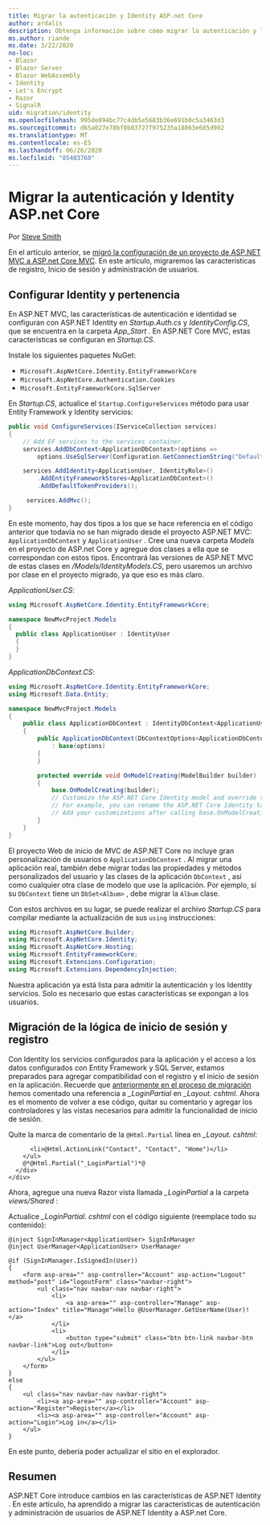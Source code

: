 ```yaml
---
title: Migrar la autenticación y Identity ASP.net Core
author: ardalis
description: Obtenga información sobre cómo migrar la autenticación y la identidad de un proyecto de MVC de ASP.NET a un proyecto de MVC de ASP.NET Core.
ms.author: riande
ms.date: 3/22/2020
no-loc:
- Blazor
- Blazor Server
- Blazor WebAssembly
- Identity
- Let's Encrypt
- Razor
- SignalR
uid: migration/identity
ms.openlocfilehash: 995de894bc77c4db5e5683b36e691b0c5a3463d3
ms.sourcegitcommit: d65a027e78bf0b83727f975235a18863e685d902
ms.translationtype: MT
ms.contentlocale: es-ES
ms.lasthandoff: 06/26/2020
ms.locfileid: "85403760"
---
```

# <a name="migrate-authentication-and-identity-to-aspnet-core"></a>Migrar la autenticación y Identity ASP.net Core

Por [Steve Smith](https://ardalis.com/)

En el artículo anterior, se [migró la configuración de un proyecto de ASP.NET MVC a ASP.net Core MVC](xref:migration/configuration). En este artículo, migraremos las características de registro, Inicio de sesión y administración de usuarios.

## <a name="configure-identity-and-membership"></a>Configurar Identity y pertenencia

En ASP.NET MVC, las características de autenticación e identidad se configuran con ASP.NET Identity en *Startup.Auth.cs* y *IdentityConfig.CS*, que se encuentra en la carpeta *App_Start* . En ASP.NET Core MVC, estas características se configuran en *Startup.CS*.

Instale los siguientes paquetes NuGet:

* `Microsoft.AspNetCore.Identity.EntityFrameworkCore`
* `Microsoft.AspNetCore.Authentication.Cookies`
* `Microsoft.EntityFrameworkCore.SqlServer`

En *Startup.CS*, actualice el `Startup.ConfigureServices` método para usar Entity Framework y Identity servicios:

```csharp
public void ConfigureServices(IServiceCollection services)
{
    // Add EF services to the services container.
    services.AddDbContext<ApplicationDbContext>(options =>
        options.UseSqlServer(Configuration.GetConnectionString("DefaultConnection")));

    services.AddIdentity<ApplicationUser, IdentityRole>()
        .AddEntityFrameworkStores<ApplicationDbContext>()
        .AddDefaultTokenProviders();

     services.AddMvc();
}
```

En este momento, hay dos tipos a los que se hace referencia en el código anterior que todavía no se han migrado desde el proyecto ASP.NET MVC: `ApplicationDbContext` y `ApplicationUser` . Cree una nueva carpeta *Models* en el proyecto de ASP.net Core y agregue dos clases a ella que se correspondan con estos tipos. Encontrará las versiones de ASP.NET MVC de estas clases en */Models/IdentityModels.CS*, pero usaremos un archivo por clase en el proyecto migrado, ya que eso es más claro.

*ApplicationUser.CS*:

```csharp
using Microsoft.AspNetCore.Identity.EntityFrameworkCore;

namespace NewMvcProject.Models
{
  public class ApplicationUser : IdentityUser
  {
  }
}
```

*ApplicationDbContext.CS*:

```csharp
using Microsoft.AspNetCore.Identity.EntityFrameworkCore;
using Microsoft.Data.Entity;

namespace NewMvcProject.Models
{
    public class ApplicationDbContext : IdentityDbContext<ApplicationUser>
    {
        public ApplicationDbContext(DbContextOptions<ApplicationDbContext> options)
            : base(options)
        {
        }

        protected override void OnModelCreating(ModelBuilder builder)
        {
            base.OnModelCreating(builder);
            // Customize the ASP.NET Core Identity model and override the defaults if needed.
            // For example, you can rename the ASP.NET Core Identity table names and more.
            // Add your customizations after calling base.OnModelCreating(builder);
        }
    }
}
```

El proyecto Web de inicio de MVC de ASP.NET Core no incluye gran personalización de usuarios o `ApplicationDbContext` . Al migrar una aplicación real, también debe migrar todas las propiedades y métodos personalizados del usuario y las clases de la aplicación `DbContext` , así como cualquier otra clase de modelo que use la aplicación. Por ejemplo, si su `DbContext` tiene un `DbSet<Album>` , debe migrar la `Album` clase.

Con estos archivos en su lugar, se puede realizar el archivo *Startup.CS* para compilar mediante la actualización de sus `using` instrucciones:

```csharp
using Microsoft.AspNetCore.Builder;
using Microsoft.AspNetCore.Identity;
using Microsoft.AspNetCore.Hosting;
using Microsoft.EntityFrameworkCore;
using Microsoft.Extensions.Configuration;
using Microsoft.Extensions.DependencyInjection;
```

Nuestra aplicación ya está lista para admitir la autenticación y los Identity servicios. Solo es necesario que estas características se expongan a los usuarios.

## <a name="migrate-registration-and-login-logic"></a>Migración de la lógica de inicio de sesión y registro

Con Identity los servicios configurados para la aplicación y el acceso a los datos configurados con Entity Framework y SQL Server, estamos preparados para agregar compatibilidad con el registro y el inicio de sesión en la aplicación. Recuerde que [anteriormente en el proceso de migración](xref:migration/mvc#migrate-the-layout-file) hemos comentado una referencia a *_LoginPartial* en *_Layout. cshtml*. Ahora es el momento de volver a ese código, quitar su comentario y agregar los controladores y las vistas necesarios para admitir la funcionalidad de inicio de sesión.

Quite la marca de comentario de la `@Html.Partial` línea en *_Layout. cshtml*:

```cshtml
      <li>@Html.ActionLink("Contact", "Contact", "Home")</li>
    </ul>
    @*@Html.Partial("_LoginPartial")*@
  </div>
</div>
```

Ahora, agregue una nueva Razor vista llamada *_LoginPartial* a la carpeta *views/Shared* :

Actualice *_LoginPartial. cshtml* con el código siguiente (reemplace todo su contenido):

```cshtml
@inject SignInManager<ApplicationUser> SignInManager
@inject UserManager<ApplicationUser> UserManager

@if (SignInManager.IsSignedIn(User))
{
    <form asp-area="" asp-controller="Account" asp-action="Logout" method="post" id="logoutForm" class="navbar-right">
        <ul class="nav navbar-nav navbar-right">
            <li>
                <a asp-area="" asp-controller="Manage" asp-action="Index" title="Manage">Hello @UserManager.GetUserName(User)!</a>
            </li>
            <li>
                <button type="submit" class="btn btn-link navbar-btn navbar-link">Log out</button>
            </li>
        </ul>
    </form>
}
else
{
    <ul class="nav navbar-nav navbar-right">
        <li><a asp-area="" asp-controller="Account" asp-action="Register">Register</a></li>
        <li><a asp-area="" asp-controller="Account" asp-action="Login">Log in</a></li>
    </ul>
}
```

En este punto, debería poder actualizar el sitio en el explorador.

## <a name="summary"></a>Resumen

ASP.NET Core introduce cambios en las características de ASP.NET Identity . En este artículo, ha aprendido a migrar las características de autenticación y administración de usuarios de ASP.NET Identity a ASP.net Core.

